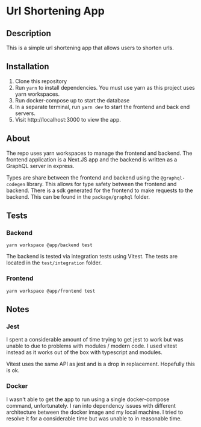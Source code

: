 # Url Shortening App
## Description
This is a simple url shortening app that allows users to shorten urls. 

## Installation
1. Clone this repository
2. Run `yarn` to install dependencies. You must use yarn as this project uses yarn workspaces.
3. Run docker-compose up to start the database
4. In a separate terminal, run `yarn dev` to start the frontend and back end servers.
5. Visit http://localhost:3000 to view the app.

## About
The repo uses yarn workspaces to manage the frontend and backend.  The frontend application is a Next.JS app and the backend is written as a GraphQL server in express.

Types are share between the frontend and backend using the `@graphql-codegen` library. This allows for type safety between the frontend and backend. There is a sdk generated for the frontend to make requests to the backend. This can be found in the `package/graphql` folder.

## Tests

### Backend
`yarn workspace @app/backend test`

The backend is tested via integration tests using Vitest. The tests are located in the `test/integration` folder.

### Frontend
`yarn workspace @app/frontend test`

## Notes

### Jest
I spent a considerable amount of time trying to get jest to work but was unable to due to problems with modules / modern code. I used vitest instead as it works out of the box with typescript and modules.

Vitest uses the same API as jest and is a drop in replacement. Hopefully this is ok.

### Docker
I wasn't able to get the app to run using a single docker-compose command, unfortunately. I ran into dependency issues with different architecture between the docker image and my local machine. I tried to resolve it for a considerable time but was unable to in reasonable time.


